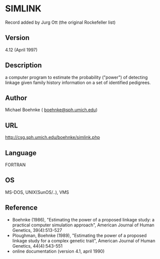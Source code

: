 # SIMLINK
Record added by Jurg Ott (the original Rockefeller list)

## Version
4.12 (April 1997)

## Description
a computer program to estimate the probability ("power") of detecting linkage given family history information on a set of identified pedigrees.

## Author
Michael Boehnke ( boehnke@sph.umich.edu)

## URL
http://csg.sph.umich.edu/boehnke/simlink.php

## Language
FORTRAN

## OS
MS-DOS, UNIX(SunOS/..), VMS

## Reference
* Boehnke (1986), "Estimating the power of a proposed linkage study: a practical computer simulation approach", American Journal of Human Genetics, 39(4):513-527
* Ploughman, Boehnke (1989), "Estimating the power of a proposed linkage study for a complex genetic trait", American Journal of Human Genetics, 44(4):543-551
* online documentation (version 4.1, april 1990)
